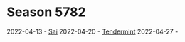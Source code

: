 # Season 5782
2022-04-13 - [Sai](https://github.com/trailofbits/publications/blob/master/reviews/sai.pdf)
2022-04-20 - [Tendermint](https://jepsen.io/analyses/tendermint-0-10-2)
2022-04-27 - 